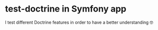 # test-doctrine in Symfony app

I test different Doctrine features in order to have a better understanding 🤓
